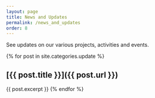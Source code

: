 ```yaml
---
layout: page
title: News and Updates
permalink: /news_and_updates
order: 8
---
```


See updates on our various projects, activities and events.

{% for post in site.categories.update %}
## [{{ post.title }}]({{ post.url }})

{{ post.excerpt }}
{% endfor %}

